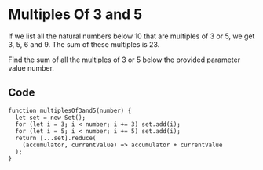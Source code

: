 # Multiples Of 3 and 5

If we list all the natural numbers below 10 that are multiples of 3 or 5, we get 3, 5, 6 and 9. The sum of these multiples is 23.

Find the sum of all the multiples of 3 or 5 below the provided parameter value number.

## Code

	function multiplesOf3and5(number) {
	  let set = new Set();
	  for (let i = 3; i < number; i += 3) set.add(i);
	  for (let i = 5; i < number; i += 5) set.add(i);
	  return [...set].reduce(
	    (accumulator, currentValue) => accumulator + currentValue
	  );
	}